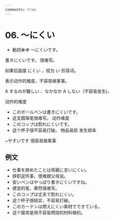 ```yaml
---
comments: true
---
```


# 06. ～にくい

- 動詞~~ます~~ ～にくいです。

書きにくいです。 很难写。

如果后面接 にくい ，视为 い 形容词。

表示动作的难度，不容易做某事。

A するのが難しい 、なかなか A しない（不容易发生)。

动作的难度

- このボールペンは書きにくいです。
- 这支圆珠笔很难写。 动作难度
- このコップは割れにくいです。
- 这个杯子很不容易打破。 物品易损  发生频率

~やすいです 很容易做某事

## 例文

- 仕事を辞めたことは両親に言いにくい。
- 辞职这件事，很难跟父母说。
- 安いペンはやっぱり書きにくいですね。
- 便宜的笔，果然很难写。
- このコップは丈夫で割れにくい。
- 这个杯子很结实，不容易打破。
- このカーテンは燃えにくい素材でできている。
- 这个窗帘是用不容易燃烧的材料做的。


